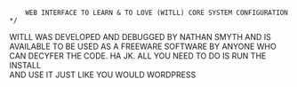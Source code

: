 		WEB INTERFACE TO LEARN & TO LOVE (WITLL) CORE SYSTEM CONFIGURATION */

WITLL WAS DEVELOPED AND DEBUGGED BY NATHAN SMYTH AND IS AVAILABLE TO BE USED AS A FREEWARE 
SOFTWARE BY ANYONE WHO CAN DECYFER THE CODE. HA JK. ALL YOU NEED TO DO IS RUN THE INSTALL  
AND USE IT JUST LIKE YOU WOULD WORDPRESS 